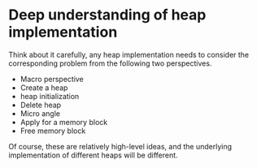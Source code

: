 # Deep understanding of heap implementation


Think about it carefully, any heap implementation needs to consider the corresponding problem from the following two perspectives.


- Macro perspective
- Create a heap
- heap initialization
- Delete heap
- Micro angle
- Apply for a memory block
- Free memory block


Of course, these are relatively high-level ideas, and the underlying implementation of different heaps will be different.